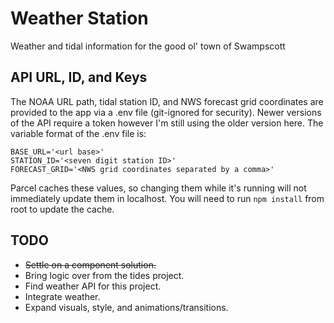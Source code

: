 # Weather Station

Weather and tidal information for the good ol' town of Swampscott

## API URL, ID, and Keys

The NOAA URL path, tidal station ID, and NWS forecast grid coordinates are provided to the app via a .env file (git-ignored for security). Newer versions of the API require a token however I'm still using the older version here. The variable format of the .env file is:

```
BASE_URL='<url base>'
STATION_ID='<seven digit station ID>'
FORECAST_GRID='<NWS grid coordinates separated by a comma>'
```

Parcel caches these values, so changing them while it's running will not immediately update them in localhost. You will need to run `npm install` from root to update the cache.

## TODO

- ~~Settle on a component solution.~~
- Bring logic over from the tides project.
- Find weather API for this project.
- Integrate weather.
- Expand visuals, style, and animations/transitions.
